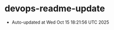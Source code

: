 # devops-readme-update
<!--START_SECTION:activity-->
- Auto-updated at Wed Oct 15 18:21:56 UTC 2025
<!--END_SECTION:activity-->
